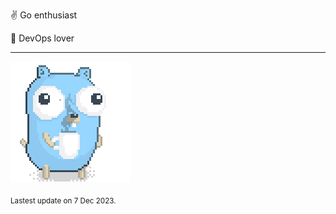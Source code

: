 :v: Go enthusiast

:muscle: DevOps lover

---

![Image alt text](/images/gopher_with_coffee.gif)


<sub>Lastest update on 7 Dec 2023.</sub>
